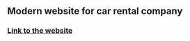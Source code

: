 ## Modern website for car rental company

### [Link to the website](https://car-hub-next.netlify.app/)
